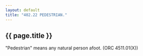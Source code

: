 ```yaml
---
layout: default 
title: "402.22 PEDESTRIAN."
---
```


{{ page.title }}
----------------

"Pedestrian" means any natural person afoot. (ORC 4511.01(X))
